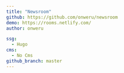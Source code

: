 ```yaml
---
title: "Newsroom"
github: https://github.com/onweru/newsroom
demo: https://rooms.netlify.com/
author: onweru

ssg:
  - Hugo
cms:
  - No Cms
github_branch: master
---
```

